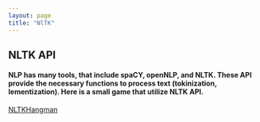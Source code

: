 ```yaml
---
layout: page
title: "NlTK"
---
```


## NLTK API
#### NLP has many tools, that include spaCY, openNLP, and NLTK. These API provide the necessary functions to process text (tokinization, lementization). Here is a small game that utilize NLTK API.
[NLTKHangman](https://github.com/jacobvillegas/NLP_Portfolio/tree/main/NLTK-tokenization)
